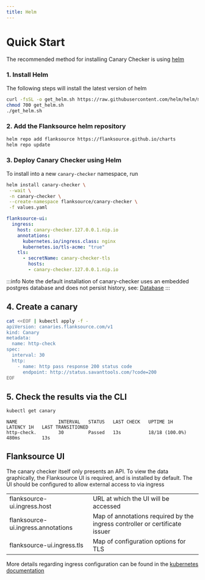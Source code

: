 ```yaml
---
title: Helm
---
```

# Quick Start

The recommended method for installing Canary Checker is using [helm](https://helm.sh/)

### 1. Install Helm

The following steps will install the latest version of helm

```bash
curl -fsSL -o get_helm.sh https://raw.githubusercontent.com/helm/helm/main/scripts/get-helm-3
chmod 700 get_helm.sh
./get_helm.sh
```

### 2. Add the Flanksource helm repository

```bash
helm repo add flanksource https://flanksource.github.io/charts
helm repo update
```

### 3. Deploy Canary Checker using Helm

To install into a new `canary-checker` namespace, run

```bash
helm install canary-checker \
 --wait \
 -n canary-checker \
 --create-namespace flanksource/canary-checker \
 -f values.yaml
```

```yaml title="values.yaml"
flanksource-ui:
  ingress:
    host: canary-checker.127.0.0.1.nip.io
    annotations:
      kubernetes.io/ingress.class: nginx
      kubernetes.io/tls-acme: "true"
    tls:
      - secretName: canary-checker-tls
        hosts:
        - canary-checker.127.0.0.1.nip.io
```

:::info
Note the default installation of canary-checker uses an embedded postgres database and does not persist history, see: [Database](database)
:::

## 4. Create a canary

```bash
cat <<EOF | kubectl apply -f -
apiVersion: canaries.flanksource.com/v1
kind: Canary
metadata:
  name: http-check
spec:
  interval: 30
  http:
    - name: http pass response 200 status code
      endpoint: http://status.savanttools.com/?code=200
EOF
```

## 5. Check the results via the CLI

```bash
kubectl get canary
```

``` title="sample output"
NAME               INTERVAL   STATUS   LAST CHECK   UPTIME 1H        LATENCY 1H   LAST TRANSITIONED
http-check.        30         Passed   13s          18/18 (100.0%)   480ms        13s
```

## Flanksource UI

The canary checker itself only presents an API.  To view the data graphically, the Flanksource UI is required, and is installed by default. The UI should be configured to allow external access to via ingress

|                                    |                                                              |
| ---------------------------------- | ------------------------------------------------------------ |
| flanksource-ui.ingress.host        | URL at which the UI will be accessed                         |
| flanksource-ui.ingress.annotations | Map of annotations required by the ingress controller or certificate issuer |
| flanksource-ui.ingress.tls         | Map of configuration options for TLS                         |

More details regarding ingress configuration can be found in the [kubernetes documentation](https://kubernetes.io/docs/concepts/services-networking/ingress/)
